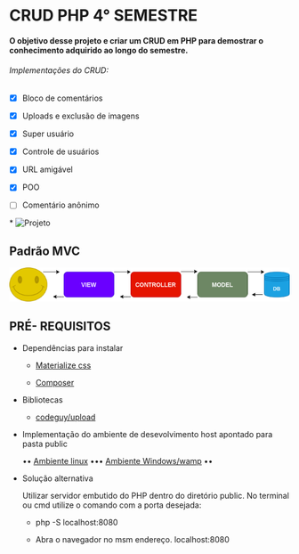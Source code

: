 # CRUD PHP 4° SEMESTRE

#### O objetivo desse projeto e criar um CRUD em PHP para demostrar o conhecimento adquirido ao longo do semestre.

###### Implementações do CRUD:

- [x] Bloco de comentários
- [x] Uploads e exclusão de imagens
- [x] Super usuário
- [x] Controle de usuários 
- [x] URL amigável 
- [x] POO
- [ ] Comentário anônimo



\* ![Projeto](https://github.com/sandrosa1/novocrud/blob/main/public/images/crud.gif)



## Padrão MVC

  ![MVC](https://github.com/sandrosa1/novocrud/blob/main/public/images/MVC.png)



## PRÉ- REQUISITOS

- Dependências para instalar

    - [Materialize css](https://materializecss.com/getting-started.html)

    - [Composer](https://getcomposer.org/)


- Bibliotecas

    - [codeguy/upload](https://packagist.org/packages/codeguy/upload)
  

- Implementação do ambiente de desevolvimento host apontado para pasta public
    <p>
    •• <a href="https://hcode.com.br/blog/como-configurar-apache-virtual-hosts-no-linux-ubuntu">Ambiente linux</a> •••
    <a href="https://www.visualdicas.com.br/index.php/tools/web-server/4-como-alterar-um-servidor-virtual-wamp-server">Ambiente Windows/wamp</a> •• 
    </p>

  
- Solução alternativa
    
    Utilizar servidor embutido do PHP dentro do diretório public. No terminal ou cmd utilize o comando com a porta desejada:

    - php -S localhost:8080

    - Abra o navegador no msm endereço. localhost:8080